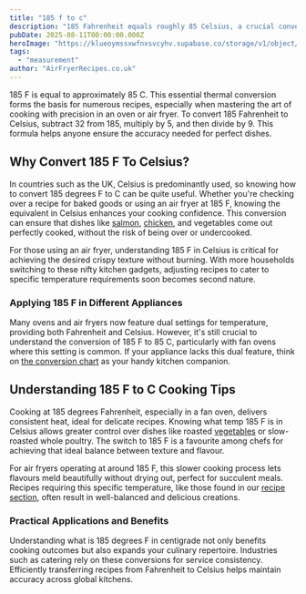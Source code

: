 ```yaml
---
title: "185 f to c"
description: "185 Fahrenheit equals roughly 85 Celsius, a crucial conversion for both cooking and baking. Whether you're using an air fryer or a fan oven, understanding temperature differences is key to getting the recipe just right. Read on for tips and further insights into these conversions."
pubDate: 2025-08-11T00:00:00.000Z
heroImage: "https://klueoymssxwfnxsvcyhv.supabase.co/storage/v1/object/public/md/185-f-to-c-dc31c7fa.png"
tags:
  - "measurement"
author: "AirFryerRecipes.co.uk"
---
```


<p id="">185 F is equal to approximately 85 C. This essential thermal conversion forms the basis for numerous recipes, especially when mastering the art of cooking with precision in an oven or air fryer. To convert 185 Fahrenheit to Celsius, subtract 32 from 185, multiply by 5, and then divide by 9. This formula helps anyone ensure the accuracy needed for perfect dishes.</p><h2 id="">Why Convert 185 F To Celsius?</h2><p id="">In countries such as the UK, Celsius is predominantly used, so knowing how to convert 185 degrees F to C can be quite useful. Whether you're checking over a recipe for baked goods or using an air fryer at 185 F, knowing the equivalent in Celsius enhances your cooking confidence. This conversion can ensure that dishes like <a href="https://www.airfryerrecipe.co.uk/recipe-category/salmon" id="">salmon</a>, <a href="https://www.airfryerrecipe.co.uk/recipe-category/chicken" id="">chicken</a>, and vegetables come out perfectly cooked, without the risk of being over or undercooked.</p><p id="">For those using an air fryer, understanding 185 F in Celsius is critical for achieving the desired crispy texture without burning. With more households switching to these nifty kitchen gadgets, adjusting recipes to cater to specific temperature requirements soon becomes second nature.</p><h3 id="">Applying 185 F in Different Appliances</h3><p id="">Many ovens and air fryers now feature dual settings for temperature, providing both Fahrenheit and Celsius. However, it's still crucial to understand the conversion of 185 F to 85 C, particularly with fan ovens where this setting is common. If your appliance lacks this dual feature, think on <a href="https://www.airfryerrecipe.co.uk/air-fryer-conversion-chart" id="">the conversion chart</a> as your handy kitchen companion.</p><h2 id="">Understanding 185 F to C Cooking Tips</h2><p id="">Cooking at 185 degrees Fahrenheit, especially in a fan oven, delivers consistent heat, ideal for delicate recipes. Knowing what temp 185 F is in Celsius allows greater control over dishes like roasted <a href="https://www.airfryerrecipe.co.uk/recipe-category/vegetables" id="">vegetables</a> or slow-roasted whole poultry. The switch to 185 F is a favourite among chefs for achieving that ideal balance between texture and flavour.</p><p id="">For air fryers operating at around 185 F, this slower cooking process lets flavours meld beautifully without drying out, perfect for succulent meals. Recipes requiring this specific temperature, like those found in our <a href="https://www.airfryerrecipe.co.uk/recipes" id="">recipe section</a>, often result in well-balanced and delicious creations.</p><h3 id="">Practical Applications and Benefits</h3><p id="">Understanding what is 185 degrees F in centigrade not only benefits cooking outcomes but also expands your culinary repertoire. Industries such as catering rely on these conversions for service consistency. Efficiently transferring recipes from Fahrenheit to Celsius helps maintain accuracy across global kitchens.</p>